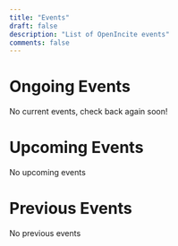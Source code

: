 ```yaml
---
title: "Events"
draft: false
description: "List of OpenIncite events"
comments: false
---
```


# Ongoing Events

No current events, check back again soon!

# Upcoming Events

No upcoming events

# Previous Events

No previous events